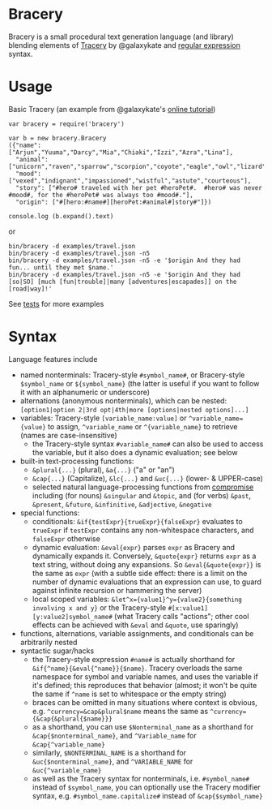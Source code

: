 # Bracery

Bracery is a small procedural text generation language (and library)
blending elements of [Tracery](http://tracery.io/) by @galaxykate and [regular expression](https://en.wikipedia.org/wiki/Regular_expression) syntax.

# Usage

Basic Tracery (an example from @galaxykate's [online tutorial](http://www.crystalcodepalace.com/traceryTut.html))
~~~~
var bracery = require('bracery')

var b = new bracery.Bracery
({"name": ["Arjun","Yuuma","Darcy","Mia","Chiaki","Izzi","Azra","Lina"],
  "animal": ["unicorn","raven","sparrow","scorpion","coyote","eagle","owl","lizard","zebra","duck","kitten"],
  "mood": ["vexed","indignant","impassioned","wistful","astute","courteous"],
  "story": ["#hero# traveled with her pet #heroPet#.  #hero# was never #mood#, for the #heroPet# was always too #mood#."],
  "origin": ["#[hero:#name#][heroPet:#animal#]story#"]})

console.log (b.expand().text)
~~~~

or
~~~~
bin/bracery -d examples/travel.json
bin/bracery -d examples/travel.json -n5
bin/bracery -d examples/travel.json -n5 -e '$origin And they had fun... until they met $name.'
bin/bracery -d examples/travel.json -n5 -e '$origin And they had [so|SO] [much [fun|trouble]|many [adventures|escapades]] on the [road|way]!'
~~~~

See [tests](test/) for more examples

# Syntax

Language features include

- named nonterminals: Tracery-style `#symbol_name#`, or Bracery-style `$symbol_name` or `${symbol_name}` (the latter is useful if you want to follow it with an alphanumeric or underscore)
- alternations (anonymous nonterminals), which can be nested: `[option1|option 2|3rd opt|4th|more [options|nested options]...]`
- variables: Tracery-style `[variable_name:value]` or `^variable_name={value}` to assign, `^variable_name` or `^{variable_name}` to retrieve (names are case-insensitive)
   - the Tracery-style syntax `#variable_name#` can also be used to access the variable, but it also does a dynamic evaluation; see below
- built-in text-processing functions:
   - `&plural{...}` (plural), `&a{...}` ("a" or "an")
   - `&cap{...}` (Capitalize), `&lc{...}` and `&uc{...}` (lower- & UPPER-case)
   - selected natural language-processing functions from [compromise](https://github.com/spencermountain/compromise) including (for nouns) `&singular` and `&topic`, and (for verbs) `&past`, `&present`, `&future`, `&infinitive`,  `&adjective`, `&negative`
- special functions:
   - conditionals: `&if{testExpr}{trueExpr}{falseExpr}` evaluates to `trueExpr` if `testExpr` contains any non-whitespace characters, and `falseExpr` otherwise
   - dynamic evaluation: `&eval{expr}` parses `expr` as Bracery and dynamically expands it. Conversely, `&quote{expr}` returns `expr` as a text string, without doing any expansions. So `&eval{&quote{expr}}` is the same as `expr` (with a subtle side effect: there is a limit on the number of dynamic evaluations that an expression can use, to guard against infinite recursion or hammering the server)
   - local scoped variables: `&let^x={value1}^y={value2}{something involving x and y}` or the Tracery-style `#[x:value1][y:value2]symbol_name#` (what Tracery calls "actions"; other cool effects can be achieved with `&eval` and `&quote`, use sparingly)
- functions, alternations, variable assignments, and conditionals can be arbitrarily nested
- syntactic sugar/hacks
   - the Tracery-style expression `#name#` is actually shorthand for `&if{^name}{&eval{^name}}{$name}`. Tracery overloads the same namespace for symbol and variable names, and uses the variable if it's defined; this reproduces that behavior (almost; it won't be quite the same if `^name` is set to whitespace or the empty string)
   - braces can be omitted in many situations where context is obvious, e.g. `^currency=&cap&plural$name` means the same as `^currency={&cap{&plural{$name}}}`
   - as a shorthand, you can use `$Nonterminal_name` as a shorthand for `&cap{$nonterminal_name}`, and `^Variable_name` for `&cap{^variable_name}`
   - similarly, `$NONTERMINAL_NAME` is a shorthand for `&uc{$nonterminal_name}`, and  `^VARIABLE_NAME` for `&uc{^variable_name}`
   - as well as the Tracery syntax for nonterminals, i.e. `#symbol_name#` instead of `$symbol_name`, you can optionally use the Tracery modifier syntax, e.g. `#symbol_name.capitalize#` instead of `&cap{$symbol_name}`
